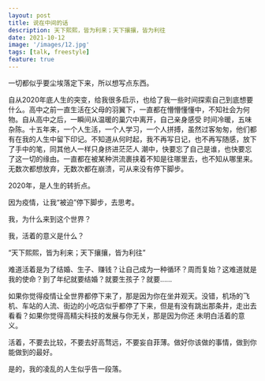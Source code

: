 ```yaml
---
layout: post
title: 说在中间的话
description: 天下熙熙，皆为利来；天下攘攘，皆为利往
date: 2021-10-12
image: '/images/12.jpg'
tags: [talk, freestyle]
feature: true
---
```


一切都似乎要尘埃落定下来，所以想写点东西。

自从2020年底人生的突变，给我很多启示，也给了我一些时间探索自己到底想要什么。高中之前一直生活在父母的羽翼下，一直都在懵懵懂懂中，不知社会为何物。自从高中之后，一瞬间从温暖的巢穴中离开，自己亲身感受
时间冷暖，五味杂陈。十五年来，一个人生活，一个人学习，一个人拼搏，虽然过客匆匆，他们都有在我的人生中留下印记。不知道从何时起，我不再写日记，也不再写随感，放下了手中的笔，同其他人一样只身挤进茫茫人
潮中，快要忘了自己是谁，也快要忘了这一切的缘由。一直都在被某种洪流裹挟着不知是往哪里去，也不知从哪里来。无数次都想放弃，无数次都在崩溃，可从来没有停下脚步。

2020年，是人生的转折点。

因为疫情，让我“被迫”停下脚步，去思考。

我，为什么来到这个世界？

我，活着的意义是什么？

“天下熙熙，皆为利来；天下攘攘，皆为利往”

难道活着是为了结婚、生子、赚钱？让自己成为一种循环？周而复始？这难道就是我的使命？到了年纪就要结婚？就要生孩子？就要……

如果你觉得疫情让全世界都停下来了，那是因为你在坐井观天。没错，机场的飞机、车站的人流、街边的小吃店似乎都停了下来，但是有没有跳出那条井，走出去看看？如果你觉得高精尖科技的发展与你无关，那是因为你还
未明白活着的意义。

活着，不要去比较，不要去好高骛远，不要妄自菲薄。做好你该做的事情，做到你能做到的最好。

是的，我的凌乱的人生似乎告一段落。
